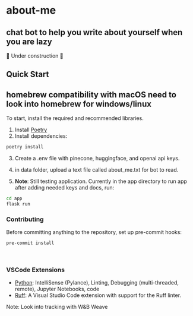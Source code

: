 # about-me
## chat bot to help you write about yourself when you are lazy
🚧 Under construction 🚧

## Quick Start

## homebrew compatibility with macOS need to look into homebrew for windows/linux

To start, install the required and recommended libraries.

1. Install [Poetry](https://python-poetry.org/docs/#installing-with-the-official-installer)
2. Install dependencies:

```bash
poetry install
```
3. Create a .env file with pinecone, huggingface, and openai api keys.
4. in data folder, upload a text file called about_me.txt for bot to read.

5. **Note**: Still testing application. Currently in the app directory to run app after adding needed keys and docs, run:

```bash
cd app
flask run
```

### Contributing

Before committing anything to the repository, set up pre-commit hooks:

```bash
pre-commit install
```
 
### VSCode Extensions

- [Python](https://marketplace.visualstudio.com/items?itemName=ms-python.python): IntelliSense (Pylance), Linting, Debugging (multi-threaded, remote), Jupyter Notebooks, code
- [Ruff](https://marketplace.visualstudio.com/items?itemName=charliermarsh.ruff): A Visual Studio Code extension with support for the Ruff linter.

Note: Look into tracking with W&B Weave